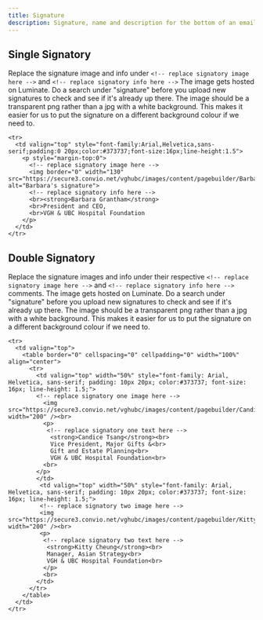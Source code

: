 ```yaml
---
title: Signature
description: Signature, name and description for the bottom of an email.
---
```


## Single Signatory

Replace the signature image and info under `<!-- replace signatory image here -->` and `<!-- replace signatory info here -->` The image gets hosted on Luminate. Do a search under "signature" before you upload new signatures to check and see if it's already up there. The image should be a transparent png rather than a jpg with a white background. This makes it easier for us to put the signature on a different background colour if we need to.

```wrapped
<tr>
  <td valign="top" style="font-family:Arial,Helvetica,sans-serif;padding:0 20px;color:#373737;font-size:16px;line-height:1.5">
    <p style="margin-top:0">
      <!-- replace signatory image here -->
      <img border="0" width="130" src="https://secure3.convio.net/vghubc/images/content/pagebuilder/Barbara_sig_transparent.png" alt="Barbara's signature">
      <!-- replace signatory info here -->
      <br><strong>Barbara Grantham</strong>
      <br>President and CEO,
      <br>VGH & UBC Hospital Foundation
    </p>
  </td>
</tr>
```


## Double Signatory

Replace the signature images and info under their respective `<!-- replace signatory image here -->` and `<!-- replace signatory info here -->` comments. The image gets hosted on Luminate. Do a search under "signature" before you upload new signatures to check and see if it's already up there. The image should be a transparent png rather than a jpg with a white background. This makes it easier for us to put the signature on a different background colour if we need to.

```wrapped
<tr>
  <td valign="top">  
    <table border="0" cellspacing="0" cellpadding="0" width="100%" align="center">
      <tr>
        <td valign="top" width="50%" style="font-family: Arial, Helvetica, sans-serif; padding: 10px 20px; color:#373737; font-size: 16px; line-height: 1.5;">
        <!-- replace signatory one image here -->
          <img src="https://secure3.convio.net/vghubc/images/content/pagebuilder/Candice_Tsang.jpg" width="200" /><br>
          <p>
           <!-- replace signatory one text here -->
            <strong>Candice Tsang</strong><br>
            Vice President, Major Gifts &<br>
            Gift and Estate Planning<br>
            VGH & UBC Hospital Foundation<br>
          <br>
        </p>
        </td>
         <td valign="top" width="50%" style="font-family: Arial, Helvetica, sans-serif; padding: 10px 20px; color:#373737; font-size: 16px; line-height: 1.5;">
         <!-- replace signatory two image here -->
         <img src="https://secure3.convio.net/vghubc/images/content/pagebuilder/Kitty_Cheung.jpg" width="200" /><br>
         <p>
          <!-- replace signatory two text here -->
           <strong>Kitty Cheung</strong><br>
           Manager, Asian Strategy<br>
           VGH & UBC Hospital Foundation<br>
          </p>
          <br>
        </td>
      </tr>
    </table>
  </td>
</tr>
```
